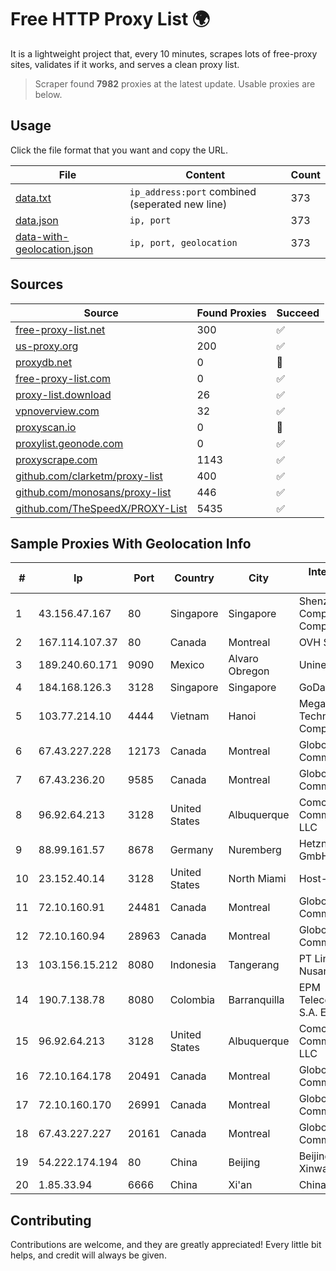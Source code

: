 
# Free HTTP Proxy List 🌍

It is a lightweight project that, every 10 minutes, scrapes lots of free-proxy sites, validates if it works, and serves a clean proxy list.


> Scraper found **7982** proxies at the latest update. Usable proxies are below.

## Usage

Click the file format that you want and copy the URL.


|File|Content|Count|
|----|-------|-----|
|[data.txt](https://raw.githubusercontent.com/themiralay/Proxy-List-World/master/data.txt)|`ip_address:port` combined (seperated new line)|373|
|[data.json](https://raw.githubusercontent.com/themiralay/Proxy-List-World/master/data.json)|`ip, port`|373|
|[data-with-geolocation.json](https://raw.githubusercontent.com/themiralay/Proxy-List-World/master/data-with-geolocation.json)|`ip, port, geolocation`|373|

## Sources

|Source|Found Proxies|Succeed|
|------|-------------|-------|
|[free-proxy-list.net](https://free-proxy-list.net)|300|✅|
|[us-proxy.org](https://www.us-proxy.org)|200|✅|
|[proxydb.net](http://proxydb.net)|0|🚫|
|[free-proxy-list.com](https://free-proxy-list.com/?page=&port=&type%5B%5D=http&type%5B%5D=https&up_time=0&search=Search)|0|✅|
|[proxy-list.download](https://www.proxy-list.download/HTTP)|26|✅|
|[vpnoverview.com](https://vpnoverview.com/privacy/anonymous-browsing/free-proxy-servers)|32|✅|
|[proxyscan.io](https://www.proxyscan.io)|0|🚫|
|[proxylist.geonode.com](https://proxylist.geonode.com/api/proxy-list?limit=300&page=1&sort_by=lastChecked&sort_type=desc&protocols=http,https)|0|✅|
|[proxyscrape.com](https://api.proxyscrape.com/v2/?request=displayproxies&protocol=http&timeout=10000&country=all&ssl=all&anonymity=all)|1143|✅|
|[github.com/clarketm/proxy-list](https://raw.githubusercontent.com/clarketm/proxy-list/master/proxy-list-raw.txt)|400|✅|
|[github.com/monosans/proxy-list](https://raw.githubusercontent.com/monosans/proxy-list/main/proxies/http.txt)|446|✅|
|[github.com/TheSpeedX/PROXY-List](https://raw.githubusercontent.com/TheSpeedX/PROXY-List/master/http.txt)|5435|✅|


## Sample Proxies With Geolocation Info

|#|Ip|Port|Country|City|Internet Service Provider|
|-|--|----|-------|----|-------------------------|
|1|43.156.47.167|80|Singapore|Singapore|Shenzhen Tencent Computer Systems Company Limited|
|2|167.114.107.37|80|Canada|Montreal|OVH SAS|
|3|189.240.60.171|9090|Mexico|Alvaro Obregon|Uninet S.A. de C.V.|
|4|184.168.126.3|3128|Singapore|Singapore|GoDaddy.com, LLC|
|5|103.77.214.10|4444|Vietnam|Hanoi|Megacore Technology Company Limited|
|6|67.43.227.228|12173|Canada|Montreal|GloboTech Communications|
|7|67.43.236.20|9585|Canada|Montreal|GloboTech Communications|
|8|96.92.64.213|3128|United States|Albuquerque|Comcast Cable Communications, LLC|
|9|88.99.161.57|8678|Germany|Nuremberg|Hetzner Online GmbH|
|10|23.152.40.14|3128|United States|North Miami|Host-Engine.com|
|11|72.10.160.91|24481|Canada|Montreal|GloboTech Communications|
|12|72.10.160.94|28963|Canada|Montreal|GloboTech Communications|
|13|103.156.15.212|8080|Indonesia|Tangerang|PT Lintas Jaringan Nusantara|
|14|190.7.138.78|8080|Colombia|Barranquilla|EPM Telecomunicaciones S.A. E.S.P.|
|15|96.92.64.213|3128|United States|Albuquerque|Comcast Cable Communications, LLC|
|16|72.10.164.178|20491|Canada|Montreal|GloboTech Communications|
|17|72.10.160.170|26991|Canada|Montreal|GloboTech Communications|
|18|67.43.227.227|20161|Canada|Montreal|GloboTech Communications|
|19|54.222.174.194|80|China|Beijing|Beijing Guanghuan Xinwang Digital|
|20|1.85.33.94|6666|China|Xi'an|Chinanet|



## Contributing

Contributions are welcome, and they are greatly appreciated! Every
little bit helps, and credit will always be given.

